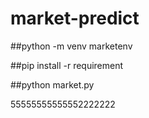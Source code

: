 # market-predict

##python -m venv marketenv

##pip install -r requirement

##python market.py




55555555555552222222
